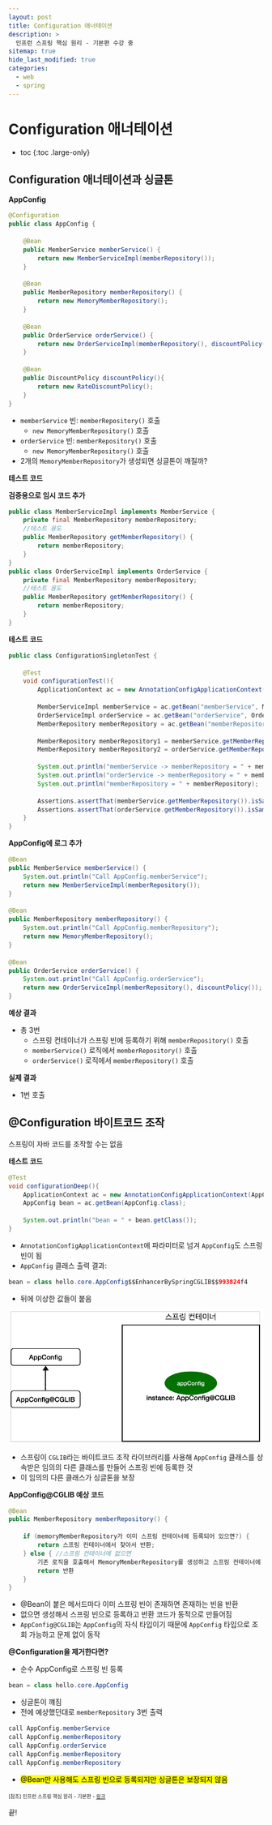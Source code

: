 ```yaml
---
layout: post
title: Configuration 애너테이션
description: >
  인프런 스프링 핵심 원리 - 기본편 수강 중
sitemap: true
hide_last_modified: true
categories:
  - web
  - spring
---
```


# Configuration 애너테이션

* toc
{:toc .large-only}

## Configuration 애너테이션과 싱글톤

__AppConfig__

```java
@Configuration
public class AppConfig {

    @Bean
    public MemberService memberService() {
        return new MemberServiceImpl(memberRepository());
    }

    @Bean
    public MemberRepository memberRepository() {
        return new MemoryMemberRepository();
    }

    @Bean
    public OrderService orderService() {
        return new OrderServiceImpl(memberRepository(), discountPolicy());
    }

    @Bean
    public DiscountPolicy discountPolicy(){
        return new RateDiscountPolicy();
    }
}
```
- `memberService` 빈: `memberRepository()` 호출
    - `new MemoryMemberRepository()` 호출
- `orderService` 빈: `memberRepository()` 호출
    - `new MemoryMemberRepository()` 호출
- 2개의 `MemoryMemberRepository`가 생성되면 싱글톤이 깨질까?


__테스트 코드__

__검증용으로 임시 코드 추가__

```java
public class MemberServiceImpl implements MemberService {
    private final MemberRepository memberRepository;
    //테스트 용도
    public MemberRepository getMemberRepository() {
        return memberRepository;
    }
}
public class OrderServiceImpl implements OrderService {
    private final MemberRepository memberRepository;
    //테스트 용도
    public MemberRepository getMemberRepository() {
        return memberRepository;
    }
}
```

__테스트 코드__

```java
public class ConfigurationSingletonTest {

    @Test
    void configurationTest(){
        ApplicationContext ac = new AnnotationConfigApplicationContext(AppConfig.class);

        MemberServiceImpl memberService = ac.getBean("memberService", MemberServiceImpl.class);
        OrderServiceImpl orderService = ac.getBean("orderService", OrderServiceImpl.class);
        MemberRepository memberRepository = ac.getBean("memberRepository", MemberRepository.class);

        MemberRepository memberRepository1 = memberService.getMemberRepository();
        MemberRepository memberRepository2 = orderService.getMemberRepository();

        System.out.println("memberService -> memberRepository = " + memberRepository1);
        System.out.println("orderService -> memberRepository = " + memberRepository2);
        System.out.println("memberRepository = " + memberRepository);

        Assertions.assertThat(memberService.getMemberRepository()).isSameAs(memberRepository);
        Assertions.assertThat(orderService.getMemberRepository()).isSameAs(memberRepository);
    }
}
```

__AppConfig에 로그 추가__

```java
@Bean
public MemberService memberService() {
    System.out.println("Call AppConfig.memberService");
    return new MemberServiceImpl(memberRepository());
}

@Bean
public MemberRepository memberRepository() {
    System.out.println("Call AppConfig.memberRepository");
    return new MemoryMemberRepository();
}

@Bean
public OrderService orderService() {
    System.out.println("Call AppConfig.orderService");
    return new OrderServiceImpl(memberRepository(), discountPolicy());
}
```

__예상 결과__
- 총 3번
    - 스프링 컨테이너가 스프링 빈에 등록하기 위해 `memberRepository()` 호출
    - `memberService()` 로직에서 `memberRepository()` 호출
    - `orderService()` 로직에서 `memberRepository()` 호출 

__실제 결과__

- 1번 호출

## @Configuration 바이트코드 조작

스프링이 자바 코드를 조작할 수는 없음

__테스트 코드__

```java
@Test
void configurationDeep(){
    ApplicationContext ac = new AnnotationConfigApplicationContext(AppConfig.class);
    AppConfig bean = ac.getBean(AppConfig.class);

    System.out.println("bean = " + bean.getClass());
}
```
- `AnnotationConfigApplicationContext`에 파라미터로 넘겨 `AppConfig`도 스프링 빈이 됨
- `AppConfig` 클래스 출력 결과: 
```java
bean = class hello.core.AppConfig$$EnhancerBySpringCGLIB$$993824f4
```
- 뒤에 이상한 값들이 붙음

![그림1](/assets/img/spring/configuration_cglib.png)

- 스프링이 `CGLIB`라는 바이트코드 조작 라이브러리를 사용해 `AppConfig` 클래스를 상속받은 임의의 다른 클래스를 만들어 스프링 빈에 등록한 것
- 이 임의의 다른 클래스가 싱글톤을 보장

__AppConfig@CGLIB 예상 코드__

```java
@Bean
public MemberRepository memberRepository() {
    
    if (memoryMemberRepository가 이미 스프링 컨테이너에 등록되어 있으면?) {
        return 스프링 컨테이너에서 찾아서 반환;
    } else { //스프링 컨테이너에 없으면
        기존 로직을 호출해서 MemoryMemberRepository를 생성하고 스프링 컨테이너에 등록
        return 반환
    }
}
```
- @Bean이 붙은 메서드마다 이미 스프링 빈이 존재하면 존재하는 빈을 반환
- 없으면 생성해서 스프링 빈으로 등록하고 반환 코드가 동적으로 만들어짐
- `AppConfig@CGLIB`는 `AppConfig`의 자식 타입이기 때문에 `AppConfig` 타입으로 조회 가능하고 문제 없이 동작

__@Configuration을 제거한다면?__

- 순수 AppConfig로 스프링 빈 등록
```java
bean = class hello.core.AppConfig
```
- 싱글톤이 꺠짐
- 전에 예상했던대로 `memberRepository` 3번 출력
```java
call AppConfig.memberService
call AppConfig.memberRepository
call AppConfig.orderService
call AppConfig.memberRepository
call AppConfig.memberRepository
```
- <mark>@Bean만 사용해도 스프링 빈으로 등록되지만 싱글톤은 보장되지 않음</mark>

<span style="font-size:70%">[참조] 인프런 스프링 핵심 원리 - 기본편 - [링크](https://www.inflearn.com/course/%EC%8A%A4%ED%94%84%EB%A7%81-%ED%95%B5%EC%8B%AC-%EC%9B%90%EB%A6%AC-%EA%B8%B0%EB%B3%B8%ED%8E%B8)</span>

끝!

